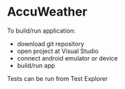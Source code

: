 # AccuWeather

To build/run application:
- download git repository
- open project at Visual Studio
- connect android emulator or device
- build/run app

Tests can be run from Test Explorer 